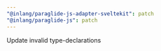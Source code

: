 ```yaml
---
"@inlang/paraglide-js-adapter-sveltekit": patch
"@inlang/paraglide-js": patch
---
```


Update invalid type-declarations
